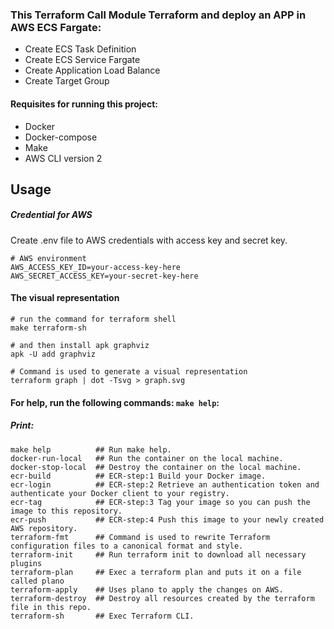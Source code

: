 ### This Terraform Call Module Terraform and deploy an APP in AWS ECS Fargate:

* Create ECS Task Definition
* Create ECS Service Fargate
* Create Application Load Balance
* Create Target Group

#### Requisites for running this project:
- Docker
- Docker-compose
- Make
- AWS CLI version 2

## Usage
##### Credential for AWS
Create .env file to AWS credentials with access key and secret key.
```shell
# AWS environment
AWS_ACCESS_KEY_ID=your-access-key-here
AWS_SECRET_ACCESS_KEY=your-secret-key-here
```
#### The visual representation
```shell
# run the command for terraform shell
make terraform-sh

# and then install apk graphviz
apk -U add graphviz

# Command is used to generate a visual representation
terraform graph | dot -Tsvg > graph.svg
```
#### For help, run the following commands: ```make help```:
##### Print:

```make
make help          ## Run make help.
docker-run-local   ## Run the container on the local machine.
docker-stop-local  ## Destroy the container on the local machine.
ecr-build          ## ECR-step:1 Build your Docker image.
ecr-login          ## ECR-step:2 Retrieve an authentication token and authenticate your Docker client to your registry.
ecr-tag            ## ECR-step:3 Tag your image so you can push the image to this repository.
ecr-push           ## ECR-step:4 Push this image to your newly created AWS repository.
terraform-fmt      ## Command is used to rewrite Terraform configuration files to a canonical format and style.
terraform-init     ## Run terraform init to download all necessary plugins
terraform-plan     ## Exec a terraform plan and puts it on a file called plano
terraform-apply    ## Uses plano to apply the changes on AWS.
terraform-destroy  ## Destroy all resources created by the terraform file in this repo.
terraform-sh       ## Exec Terraform CLI.
```
